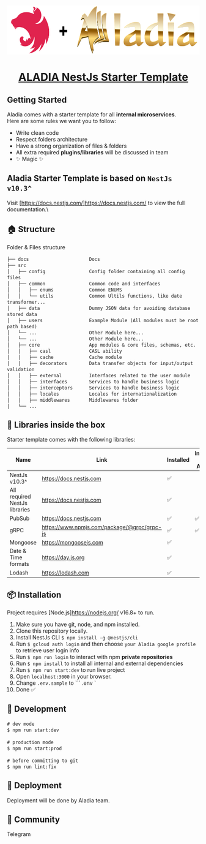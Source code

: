 <p align="center">
  <a href="https://nextjs.org">
    <picture>
      <source media="prefers-color-scheme: dark" srcset="./docs/logo.png">
      <img src="./docs/logo.png" height="128">
    </picture>
    <h1 align="center">ALADIA NestJs Starter Template</h1>
  </a>
</p>

## Getting Started

Aladia comes with a starter template for all <b>internal microservices</b>.
<br/>Here are some rules we want you to follow:

- Write clean code
- Respect folders architecture
- Have a strong organization of files & folders
- All extra required <b>plugins/libraries</b> will be discussed in team
- ✨ Magic ✨


## Aladia Starter Template is based on `NestJs v10.3^`

Visit [https://docs.nestjs.com/]https://docs.nestjs.com/ to view the full documentation.\



## 🏠 Structure

Folder & Files structure

```.
├── docs                      Docs
├── src
│   ├── config                Config folder containing all config files
│   ├── common                Common code and interfaces
│   │   ├── enums             Common ENUMS
│   │   └── utils             Common Ultils functions, like date transformer...
│   ├── data                  Dummy JSON data for avoiding database stored data
│   ├── users                 Example Module (All modules must be root path based)
│   └── ...                   Other Module here...
│   └── ...                   Other Module here...
│   ├── core                  App modules & core files, schemas, etc.    
│   │   ├── casl              CASL ability
│   │   ├── cache             Cache module
│   │   ├── decorators        Data transfer objects for input/output validation
│   │   ├── external          Interfaces related to the user module
│   │   ├── interfaces        Services to handle business logic
│   │   ├── interceptors      Services to handle business logic
│   │   ├── locales           Locales for internationalization
│   │   ├── middlewares       Middlewares folder
│   └── ...
```

## 💊 Libraries inside the box
Starter template comes with the following libraries: 

| Name | Link | Installed | Internal by Aladia |
| ------ | ------ | ------ | ------ |
| NestJs v10.3^ | https://docs.nestjs.com | ✅ |
| All required NestJs libraries | https://docs.nestjs.com | ✅ |
| PubSub | https://docs.nestjs.com | ✅ | ✅
| gRPC | https://www.npmjs.com/package/@grpc/grpc-js | ✅ | ✅
| Mongoose | https://mongoosejs.com | ✅ |
| Date & Time formats | https://day.js.org | ✅ |
| Lodash | https://lodash.com | ✅ |



## 📦 Installation

Project requires [Node.js]https://nodejs.org/ v16.8+ to run.

1. Make sure you have git, node, and npm installed.
2. Clone this repository locally.
3. Install NestJs CLI `$ npm install -g @nestjs/cli`
4. Run ``` $ gcloud auth login ``` and then choose ``` your Aladia google profile  ``` to retrieve user login info
5. Run ``` $ npm run login ``` to interact with npm <b>private repositories</b>
6. Run ``` $ npm install ``` to install all internal and external dependencies
7. Run ``` $ npm run start:dev ``` to run live project
8. Open ``` localhost:3000 ``` in your browser.
9. Change ``` .env.sample ``` to ``` .env `
10. Done ✅


## 🤖 Development


```
# dev mode
$ npm run start:dev

# production mode
$ npm run start:prod

# before committing to git
$ npm run lint:fix
```




## 🚀 Deployment

Deployment will be done by Aladia team.


## 🦾 Community
Telegram
